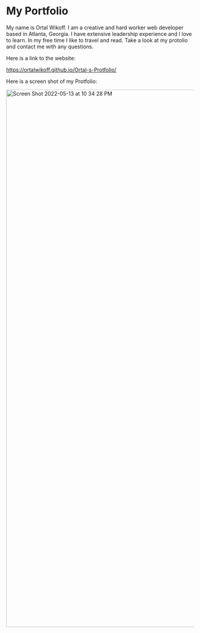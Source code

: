 # My Portfolio

My name is Ortal Wikoff. 
I am a creative and hard worker web developer based in Atlanta, Georgia.
I have extensive leadership experience and I love to learn.
In my free time I like to travel and read.
Take a look at my protolio and contact me with any questions. 

Here is a link to the website:

 https://ortalwikoff.github.io/Ortal-s-Protfolio/
 
 
 
Here is a screen shot of my Protfolio:  



<img width="1440" alt="Screen Shot 2022-05-13 at 10 34 28 PM" src="https://user-images.githubusercontent.com/100814403/168450063-2e3ad724-6689-43b2-aec5-065faab19f76.png">
